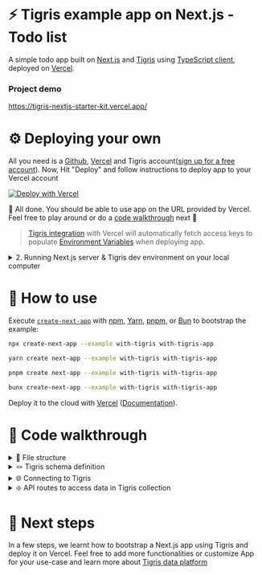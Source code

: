 # ⚡ ️Tigris example app on Next.js - Todo list

A simple todo app built on [Next.js][next-url] and [Tigris](https://docs.tigrisdata.com/)
using [TypeScript client](https://docs.tigrisdata.com/typescript/), deployed on [Vercel][vercel-url].

### Project demo

https://tigris-nextjs-starter-kit.vercel.app/

# ⚙️ Deploying your own

All you need is a [Github](https://github.com), [Vercel][vercel-url] and Tigris
account([sign up for a free account](https://www.tigrisdata.com/nextjs#signup-form)). Now, Hit "Deploy"
and follow instructions to deploy app to your Vercel account

[![Deploy with Vercel](https://vercel.com/button)][deploy-url]

:tada: All done. You should be able to use app on the URL provided by Vercel. Feel free to play around
or do a [code walkthrough](#code-walkthrough) next :tada:

> [Tigris integration](https://vercel.com/integrations/tigris) with Vercel will automatically fetch
> access keys to populate [Environment Variables](.env.local.example) when deploying app.

<details>
<summary>2. Running Next.js server & Tigris dev environment on your local computer</summary>

## 📖 Running Next.js server & Tigris locally

### Prerequisites

1. Tigris installed on your dev computer
   1. For **macOS**: `brew install tigrisdata/tigris/tigris-cli`
   2. Other operating systems: [See installation instructions here](https://docs.tigrisdata.com/cli/installation)
2. Node.js version 16+

### Instructions

1. Clone this repo on your computer

```shell
git clone https://github.com/tigrisdata/tigris-vercel-starter
```

2. Install dependencies

```shell
cd tigris-vercel-starter
npm install
```

3. Start Tigris local development environment

```shell
tigris dev start
```

4. Run the Next.js server

```shell
npm run dev
```

> Note: This step uses a custom dev & build script to initialize Tigris collections for
> the app and requires [ts-node](https://www.npmjs.com/package/ts-node#installation) to be installed.

:tada: All done. You should be able to use app on `localhost:3000` in browser. Feel free to play
around or do a [code walk-through](#code-walkthrough) next :tada:

</details>

# 📖 How to use

Execute [`create-next-app`](https://github.com/vercel/next.js/tree/canary/packages/create-next-app) with [npm](https://docs.npmjs.com/cli/init), [Yarn](https://yarnpkg.com/lang/en/docs/cli/create/), [pnpm](https://pnpm.io), or [Bun](https://bun.sh/docs/cli/bunx) to bootstrap the example:

```bash
npx create-next-app --example with-tigris with-tigris-app
```

```bash
yarn create next-app --example with-tigris with-tigris-app
```

```bash
pnpm create next-app --example with-tigris with-tigris-app
```

```bash
bunx create-next-app --example with-tigris with-tigris-app
```

Deploy it to the cloud with [Vercel](https://vercel.com/new?utm_source=github&utm_medium=readme&utm_campaign=next-example) ([Documentation](https://nextjs.org/docs/deployment)).

# 👀 Code walkthrough

<details>
<summary> 📂 File structure</summary>

```text
├── package.json
├── lib
│   ├── tigris.ts
├── db
│   └── models
│       └── todoItems.ts
└── pages
    ├── index.tsx
    └── api
        ├── item
        │   ├── [id].ts
        └── items
            ├── index.ts
            └── search.ts
```

</details>

<details>
<summary> 🪢 Tigris schema definition</summary>

[db/models/todoItems.ts](db/models/todoItems.ts) - The to-do list app has a single collection
`todoItems` that stores the to-do items. The Collection gets automatically provisioned by the
[setup script](scripts/setup.ts).

</details>

<details>
<summary> 🌐 Connecting to Tigris</summary>

[lib/tigris.ts](lib/tigris.ts) - Loads the environment variables you specified previously in creating a Vercel project
section and uses them to configure the Tigris client.

</details>

<details>
<summary> ❇️ API routes to access data in Tigris collection</summary>

All the Next.js API routes are defined under `pages/api/`. We have three files exposing endpoints:

#### [`pages/api/items/index.ts`](pages/api/items/index.ts)

- `GET /api/items` to get an array of to-do items as Array<TodoItem>
- `POST /api/items` to add an item to the list

#### [`/pages/api/items/search.ts`](/pages/api/items/search.ts)

- `GET /api/items/search?q=query` to find and return items matching the given query

#### [`pages/api/item/[id].ts`](pages/api/item/[id].ts)

- `GET /api/item/{id}` to fetch an item
- `PUT /api/item/{id}` to update the given item
- `DELETE /api/item/[id]` to delete an item

</details>

# 🚀 Next steps

In a few steps, we learnt how to bootstrap a Next.js app using Tigris and deploy it on Vercel. Feel
free to add more functionalities or customize App for your use-case and learn more about
[Tigris data platform](https://docs.tigrisdata.com/overview/)

<!-- MARKDOWN LINKS & IMAGES -->

[typescript]: https://img.shields.io/badge/TypeScript-007ACC?style=for-the-badge&logo=typescript&logoColor=white
[typescript-url]: https://www.typescriptlang.org/
[vercel]: https://img.shields.io/badge/vercel-F22F46?style=for-the-badge&logo=vercel&logoColor=white
[vercel-url]: https://vercel.com/
[deploy-url]: https://vercel.com/new/clone?repository-url=https%3A%2F%2Fgithub.com%2Ftigrisdata%2Ftigris-vercel-starter&project-name=todo-list-app-tigris&repo-name=todo-list-webapp-tigris&demo-title=My%20To-do%20list%20webapp&demo-description=A%20To-do%20list%20webapp%20using%20Next.js%20and%20Tigris&integration-ids=oac_Orjx197uMuJobdSaEpVv2Zn8
[next.js]: https://img.shields.io/badge/next.js-000000?style=for-the-badge&logo=nextdotjs&logoColor=white
[next-url]: https://nextjs.org/
